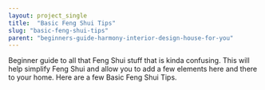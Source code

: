 ```yaml
---
layout: project_single
title:  "Basic Feng Shui Tips"
slug: "basic-feng-shui-tips"
parent: "beginners-guide-harmony-interior-design-house-for-you"
---
```

Beginner guide to all that Feng Shui stuff that is kinda confusing.  This will help simplify Feng Shui and allow you to add a few elements here and there to your home.  Here are a few Basic Feng Shui Tips.